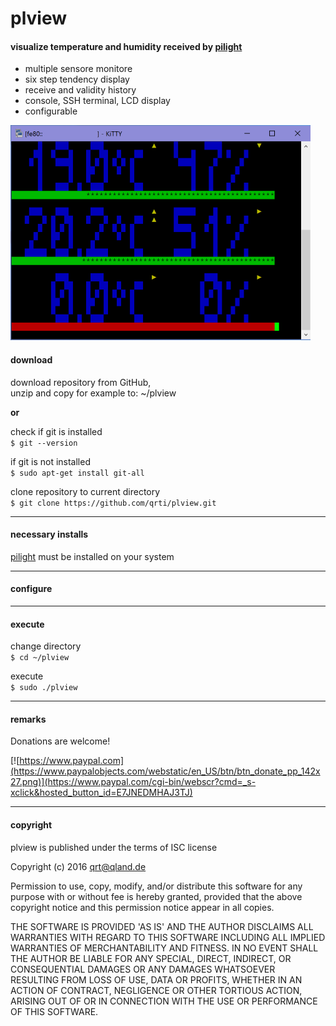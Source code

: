 # plview

#### visualize temperature and humidity received by [pilight](https://github.com/pilight/pilight)  
- multiple sensore monitore
- six step tendency display
- receive and validity history
- console, SSH terminal, LCD display
- configurable

![screenshot](images/screen01.png)

#### download  
download repository from GitHub,  
unzip and copy for example to: ~/plview

**or**

check if git is installed  
`$ git --version`

if git is not installed  
`$ sudo apt-get install git-all`

clone repository to current directory  
`$ git clone https://github.com/qrti/plview.git`

- - -

#### necessary installs  
[pilight](https://github.com/pilight/pilight) must be installed on your system

- - -

#### configure  

- - -

#### execute  
change directory  
`$ cd ~/plview`

execute  
`$ sudo ./plview`

- - -

#### remarks  

Donations are welcome!

[![https://www.paypal.com](https://www.paypalobjects.com/webstatic/en_US/btn/btn_donate_pp_142x27.png)](https://www.paypal.com/cgi-bin/webscr?cmd=_s-xclick&hosted_button_id=E7JNEDMHAJ3TJ)

- - -

#### copyright  
plview is published under the terms of ISC license

Copyright (c) 2016 [qrt@qland.de](mailto:qrt@qland.de)

Permission to use, copy, modify, and/or distribute this software for any purpose with or without fee is hereby granted, provided that the above copyright notice and this permission notice appear in all copies.

THE SOFTWARE IS PROVIDED 'AS IS' AND THE AUTHOR DISCLAIMS ALL WARRANTIES WITH REGARD TO THIS SOFTWARE INCLUDING ALL IMPLIED WARRANTIES OF MERCHANTABILITY AND FITNESS. IN NO EVENT SHALL THE AUTHOR BE LIABLE FOR ANY SPECIAL, DIRECT, INDIRECT, OR CONSEQUENTIAL DAMAGES OR ANY DAMAGES WHATSOEVER RESULTING FROM LOSS OF USE, DATA OR PROFITS, WHETHER IN AN ACTION OF CONTRACT, NEGLIGENCE OR OTHER TORTIOUS ACTION, ARISING OUT OF OR IN CONNECTION WITH THE USE OR PERFORMANCE OF THIS SOFTWARE.

